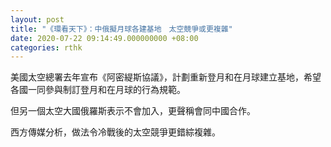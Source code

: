 ```yaml
---
layout: post
title: "《環看天下》：中俄擬月球各建基地　太空競爭或更複雜"
date: 2020-07-22 09:14:49.000000000 +08:00
categories: rthk
---
```


美國太空總署去年宣布《阿密緹斯協議》，計劃重新登月和在月球建立基地，希望各國一同參與制訂登月和在月球的行為規範。

但另一個太空大國俄羅斯表示不會加入，更聲稱會同中國合作。

西方傳媒分析，做法令冷戰後的太空競爭更錯綜複雜。
